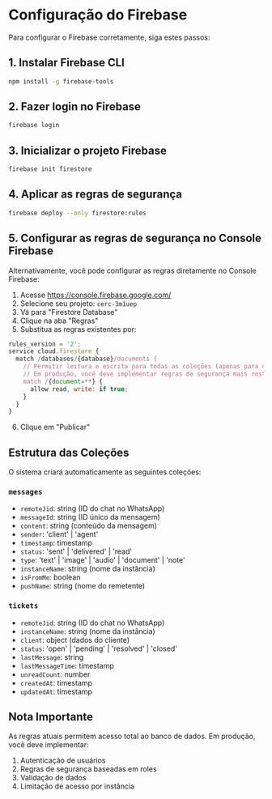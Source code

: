 # Configuração do Firebase

Para configurar o Firebase corretamente, siga estes passos:

## 1. Instalar Firebase CLI
```bash
npm install -g firebase-tools
```

## 2. Fazer login no Firebase
```bash
firebase login
```

## 3. Inicializar o projeto Firebase
```bash
firebase init firestore
```

## 4. Aplicar as regras de segurança
```bash
firebase deploy --only firestore:rules
```

## 5. Configurar as regras de segurança no Console Firebase

Alternativamente, você pode configurar as regras diretamente no Console Firebase:

1. Acesse https://console.firebase.google.com/
2. Selecione seu projeto: `cerc-3m1uep`
3. Vá para "Firestore Database"
4. Clique na aba "Regras"
5. Substitua as regras existentes por:

```javascript
rules_version = '2';
service cloud.firestore {
  match /databases/{database}/documents {
    // Permitir leitura e escrita para todas as coleções (apenas para desenvolvimento)
    // Em produção, você deve implementar regras de segurança mais restritivas
    match /{document=**} {
      allow read, write: if true;
    }
  }
}
```

6. Clique em "Publicar"

## Estrutura das Coleções

O sistema criará automaticamente as seguintes coleções:

### `messages`
- `remoteJid`: string (ID do chat no WhatsApp)
- `messageId`: string (ID único da mensagem)
- `content`: string (conteúdo da mensagem)
- `sender`: 'client' | 'agent'
- `timestamp`: timestamp
- `status`: 'sent' | 'delivered' | 'read'
- `type`: 'text' | 'image' | 'audio' | 'document' | 'note'
- `instanceName`: string (nome da instância)
- `isFromMe`: boolean
- `pushName`: string (nome do remetente)

### `tickets`
- `remoteJid`: string (ID do chat no WhatsApp)
- `instanceName`: string (nome da instância)
- `client`: object (dados do cliente)
- `status`: 'open' | 'pending' | 'resolved' | 'closed'
- `lastMessage`: string
- `lastMessageTime`: timestamp
- `unreadCount`: number
- `createdAt`: timestamp
- `updatedAt`: timestamp

## Nota Importante

As regras atuais permitem acesso total ao banco de dados. Em produção, você deve implementar:

1. Autenticação de usuários
2. Regras de segurança baseadas em roles
3. Validação de dados
4. Limitação de acesso por instância